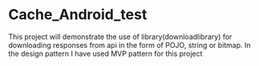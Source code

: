 # Cache_Android_test

This project will demonstrate the use of library(downloadlibrary) for downloading responses from api in the form of POJO, string or bitmap. In the design pattern I have used MVP pattern for this project
